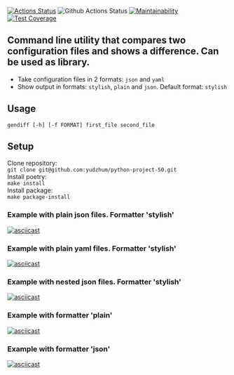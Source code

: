 
[![Actions Status](https://github.com/yudzhum/python-project-50/workflows/hexlet-check/badge.svg)](https://github.com/yudzhum/python-project-50/actions)
![Github Actions Status](https://github.com/yudzhum/python-project-50/actions/workflows/check.yml/badge.svg)
[![Maintainability](https://api.codeclimate.com/v1/badges/3c46f84820c6fad359a5/maintainability)](https://codeclimate.com/github/yudzhum/python-project-50/maintainability)
[![Test Coverage](https://api.codeclimate.com/v1/badges/3c46f84820c6fad359a5/test_coverage)](https://codeclimate.com/github/yudzhum/python-project-50/test_coverage)

## Command line utility that compares two configuration files and shows a difference. Can be used as library.
 - Take configuration files in 2 formats: `json` and `yaml`
 - Show output in formats: `stylish`, `plain` and `json`. Default format: `stylish`

## Usage
`gendiff [-h] [-f FORMAT] first_file second_file`

## Setup
 Clone repository:\
 `git clone git@github.com:yudzhum/python-project-50.git`\
 Install poetry:\
 `make install`\
 Install package:\
 `make package-install`

### Example with plain json files. Formatter 'stylish'
[![asciicast](https://asciinema.org/a/NDAeZuyjDw54TVVtMyfAB7M1Y.svg)](https://asciinema.org/a/NDAeZuyjDw54TVVtMyfAB7M1Y)

### Example with plain yaml files. Formatter 'stylish'
[![asciicast](https://asciinema.org/a/dlAKmycEUojlG7klfzRuqksXB.svg)](https://asciinema.org/a/dlAKmycEUojlG7klfzRuqksXB)

### Example with nested json files. Formatter 'stylish'
[![asciicast](https://asciinema.org/a/9jZoTUeGlj1dGGXvByfcS0MY8.svg)](https://asciinema.org/a/9jZoTUeGlj1dGGXvByfcS0MY8)

### Example with formatter 'plain'
[![asciicast](https://asciinema.org/a/P8UMN7H4Dg6HnoRcjePXqMutJ.svg)](https://asciinema.org/a/P8UMN7H4Dg6HnoRcjePXqMutJ)

### Example with formatter 'json'
[![asciicast](https://asciinema.org/a/qem4mRRgxlxn8rSZL1r48TXz4.svg)](https://asciinema.org/a/qem4mRRgxlxn8rSZL1r48TXz4)
